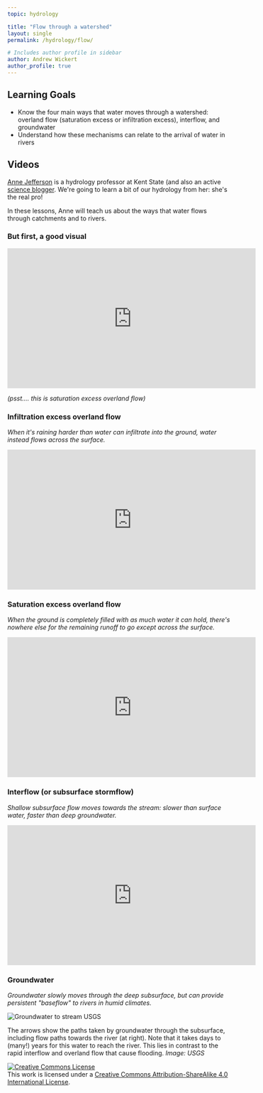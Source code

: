 ```yaml
---
topic: hydrology

title: "Flow through a watershed"
layout: single
permalink: /hydrology/flow/

# Includes author profile in sidebar
author: Andrew Wickert
author_profile: true
---
```


## Learning Goals

* Know the four main ways that water moves through a watershed: overland flow (saturation excess or infiltration excess), interflow, and groundwater
* Understand how these mechanisms can relate to the arrival of water in rivers

## Videos

[Anne Jefferson](https://www.kent.edu/geology/profile/anne-jefferson) is a hydrology professor at Kent State (and also an active [science blogger](https://all-geo.org/highlyallochthonous/author/ajefferson/). We're going to learn a bit of our hydrology from her: she's the real pro!

In these lessons, Anne will teach us about the ways that water flows through catchments and to rivers.

### But first, a good visual

<iframe width="560" height="315" src="https://www.youtube.com/embed/JVRna7Awnd0" frameborder="0" allow="accelerometer; autoplay; clipboard-write; encrypted-media; gyroscope; picture-in-picture" allowfullscreen></iframe>

*(psst.... this is saturation excess overland flow)*

### Infiltration excess overland flow

*When it's raining harder than water can infiltrate into the ground, water instead flows across the surface.*

<iframe width="560" height="315" src="https://www.youtube.com/embed/sq0zdIHwvxs" frameborder="0" allow="accelerometer; autoplay; clipboard-write; encrypted-media; gyroscope; picture-in-picture" allowfullscreen></iframe>

### Saturation excess overland flow

*When the ground is completely filled with as much water it can hold, there's nowhere else for the remaining runoff to go except across the surface.*

<iframe width="560" height="315" src="https://www.youtube.com/embed/eP7nN3kmZ6A" frameborder="0" allow="accelerometer; autoplay; clipboard-write; encrypted-media; gyroscope; picture-in-picture" allowfullscreen></iframe>

### Interflow (or subsurface stormflow)

*Shallow subsurface flow moves towards the stream: slower than surface water, faster than deep groundwater.*

<iframe width="560" height="315" src="https://www.youtube.com/embed/lPTASIJHUA8" frameborder="0" allow="accelerometer; autoplay; clipboard-write; encrypted-media; gyroscope; picture-in-picture" allowfullscreen></iframe>

### Groundwater

*Groundwater slowly moves through the deep subsurface, but can provide persistent "baseflow" to rivers in humid climates.*

![Groundwater to stream USGS](https://pubs.usgs.gov/circ/circ1139/images/fig03.gif)

The arrows show the paths taken by groundwater through the subsurface, including flow paths towards the river (at right). Note that it takes days to (many!) years for this water to reach the river. This lies in contrast to the rapid interflow and overland flow that cause flooding. *Image: USGS*


<a rel="license" href="http://creativecommons.org/licenses/by-sa/4.0/"><img alt="Creative Commons License" style="border-width:0" src="https://i.creativecommons.org/l/by-sa/4.0/88x31.png" /></a><br />This work is licensed under a <a rel="license" href="http://creativecommons.org/licenses/by-sa/4.0/">Creative Commons Attribution-ShareAlike 4.0 International License</a>.
